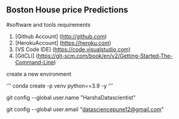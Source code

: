 ## Boston House price Predictions


#software and tools requirements

1. [Github Account] (http://github.com)
2. [HerokuAccount] (https://heroku.com)
3. [VS Code IDE] (https://code.visualstudio.com)
4. [GitCLI] (https://git-scm.com/book/en/v2/Getting-Started-The-Command-Line)

create a new environment


'''
conda create -p venv python==3.9 -y 
'''


git config --global user.name "HarshaDatascientist"

git config --global user.email "datasciencepune12@gmail.com"

